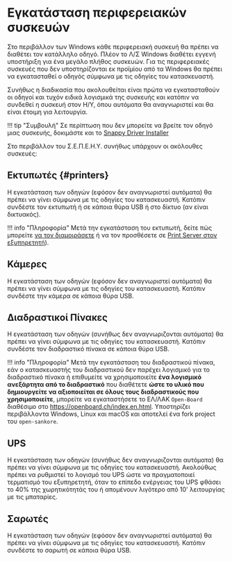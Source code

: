 # Εγκατάσταση περιφερειακών συσκευών

Στο περιβάλλον των Windows κάθε περιφερειακή συσκευή θα πρέπει να διαθέτει τον κατάλληλο οδηγό. Πλέον το Λ/Σ Windows διαθέτει εγγενή υποστήριξη για ένα μεγάλο πλήθος συσκευών. Για τις περιφερειακές συσκευές που δεν υποστηρίζονται εκ προϊμίου από τα Windows θα πρέπει να εγκατασταθεί ο οδηγός σύμφωνα με τις οδηγίες του κατασκευαστή.

Συνήθως η διαδικασία που ακολουθείται είναι πρώτα να εγκατασταθούν οι οδηγοί και τυχόν ειδικά λογισμικά της συσκευής και κατόπιν να συνδεθεί η συσκευή στον Η/Υ, όπου αυτόματα θα αναγνωριστεί και θα είναι έτοιμη για λειτουργία.

!!! tip "Συμβουλή"
    Σε περίπτωση που δεν μπορείτε να βρείτε τον οδηγό μιας συσκευής, δοκιμάστε και το [Snappy Driver Installer](../software/snappy-driver.md)

Στο περιβάλλον του Σ.Ε.Π.Ε.Η.Υ. συνήθως υπάρχουν οι ακόλουθες συσκευές:

## Εκτυπωτές {#printers}

Η εγκατάσταση των οδηγών (εφόσον δεν αναγνωριστεί αυτόματα) θα πρέπει να γίνει σύμφωνα με τις οδηγίες του κατασκευαστή. Κατόπιν συνδέστε τον εκτυπωτή ή σε κάποια θύρα USB ή στο δίκτυο (αν είναι δικτυακός).

!!! info "Πληροφορία"
    Μετά την εγκατάσταση του εκτυπωτή, δείτε πώς μπορείτε [να τον διαμοιράσετε](../basic-settings/#printer-sharing) ή να τον προσθέσετε σε [Print Server στον εξυπηρετητή](../basic-settings/#print-server)).

## Κάμερες

Η εγκατάσταση των οδηγών (εφόσον δεν αναγνωριστεί αυτόματα) θα πρέπει να γίνει σύμφωνα με τις οδηγίες του κατασκευαστή. Κατόπιν συνδέστε την κάμερα σε κάποια θύρα USB.

## Διαδραστικοί Πίνακες

Η εγκατάσταση των οδηγών (συνήθως δεν αναγνωριζονται αυτόματα) θα πρέπει να γίνει σύμφωνα με τις οδηγίες του κατασκευαστή. Κατόπιν συνδέστε τον διαδραστικό πίνακα σε κάποια θύρα USB.

!!! info "Πληροφορία"
    Μετά την εγκατάσταση του διαδραστικού πίνακα, εάν ο κατασκευαστής του διαδραστικού δεν παρέχει λογισμικό για το διαδραστικό πίνακα ή επιθυμείτε να χρησιμοποιείτε **ένα λογισμικό ανεξάρτητα από το διαδραστικό** που διαθέτετε **ώστε το υλικό που δημιουργείτε να αξιοποιείται σε όλους τους διαδραστικούς που χρησιμοποιείτε**, μπορείτε να εγκαταστήσετε το ΕΛ/ΛΑΚ ```Open-Board``` διαθέσιμο στο <https://openboard.ch/index.en.html>. Υποστηρίζει περιβάλλοντα Windows, Linux και macOS και αποτελεί ένα fork project του ```open-sankore```.

## UPS

Η εγκατάσταση των οδηγών (συνήθως δεν αναγνωριζονται αυτόματα) θα πρέπει να γίνει σύμφωνα με τις οδηγίες του κατασκευαστή. Ακολούθως πρέπει να ρυθμιστεί το λογισμό του UPS ώστε να πραγματοποιεί τερματισμό του εξυπηρετητή, όταν το επίπεδο ενέργειας του UPS φθάσει το 40% της χωρητικότητάς του ή απομένουν λιγότερο από 10' λειτουργίας με τις μπαταρίες.

## Σαρωτές

Η εγκατάσταση των οδηγών (εφόσον δεν αναγνωριστεί αυτόματα) θα πρέπει να γίνει σύμφωνα με τις οδηγίες του κατασκευαστή. Κατόπιν συνδέστε το σαρωτή σε κάποια θύρα USB.

